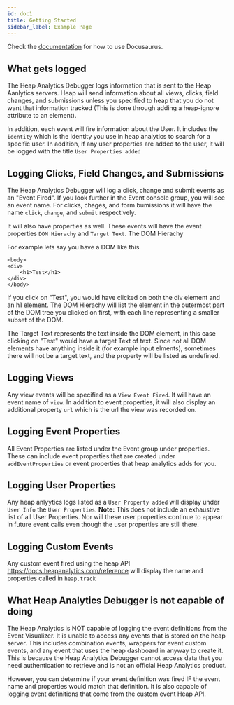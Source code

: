 ```yaml
---
id: doc1
title: Getting Started
sidebar_label: Example Page
---
```


Check the [documentation](https://docusaurus.io) for how to use Docusaurus.

## What gets logged

The Heap Analytics Debugger logs information that is sent to the Heap Aanlytics servers. Heap will send information about all views, clicks, field changes, and submissions unless you specified to heap that you do not want that information tracked (This is done through adding a heap-ignore attribute to an element). 

In addition, each event will fire information about the User. It includes the `identity` which is the identity you use in heap analytics to search for a specific user. In addition, if any user properties are added to the user, it will be logged with the title `User Properties added`

## Logging Clicks, Field Changes, and Submissions

The Heap Analytics Debugger will log a click, change and submit events as an "Event Fired". If you look further in the Event console group, you will see an event name. For clicks, chages, and form bumissions it will have the name `click`, `change`, and `submit` respectively.

It will also have properties as well. These events will have the event properties `DOM Hierachy` and `Target Text`. The DOM Hierachy

For example lets say you have a DOM like this
```
<body>
<div>
    <h1>Test</h1>
</div>
</body>
```
If you click on "Test", you would have clicked on both the div element and an h1 element. The DOM Hierachy will list the element in the outermost part of the DOM tree you clicked on first, with each line representing a smaller subset of the DOM.

The Target Text represents the text inside the DOM element, in this case clicking on "Test" would have a target Text of text. Since not all DOM elements have anything inside it (for example input elments), sometimes there will not be a target text, and the property will be listed as undefined.

## Logging Views

Any view events will be specified as a `View Event Fired`. It will have an event name of `view`. In addition to event properties, it will also display an additional property `url` which is the url the view was recorded on.

## Logging Event Properties

All Event Properties are listed under the Event group under properties. These can include event properties that are created under `addEventProperties` or event properties that heap analytics adds for you.

## Logging User Properties

Any heap anlyytics logs listed as a `User Property added` will display under `User Info` the `User Properties`. 
**Note:** This does not include an exhaustive list of all User Properties. Nor will these user properties continue to appear in future event calls even though the user properties are still there.

## Logging Custom Events

Any custom event fired using the heap API https://docs.heapanalytics.com/reference will display the name and properties called in `heap.track`


## What Heap Analytics Debugger is not capable of doing

The Heap Analytics is NOT capable of logging the event definitions from the Event Visualizer. It is unable to access any events that is stored on the heap server. This includes combination events, wrappers for event custom events, and any event that uses the heap dashboard in anyway to create it. This is because the Heap Analytics Debugger cannot access data that you need authentication to retrieve and is not an official Heap Analytics product. 

However, you can determine if your event definition was fired IF the event name and properties would match that definition. It is also capable of logging event definitions that come from the custom event Heap API.